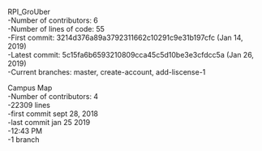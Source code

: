 RPI_GroUber  
-Number of contributors: 6  
-Number of lines of code: 55  
-First commit: 3214d376a89a3792311662c10291c9e31b197cfc (Jan 14, 2019)  
-Latest commit: 5c15fa6b6593210809cca45c5d10be3e3cfdcc5a (Jan 26, 2019)  
-Current branches: master, create-account, add-liscense-1  
  
Campus Map  
-Number of contributors: 4  
-22309 lines  
-first commit sept 28, 2018  
-last commit jan 25 2019  
-12:43 PM  
-1 branch  

